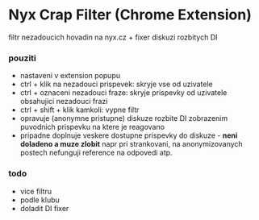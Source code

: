 # Nyx Crap Filter (Chrome Extension)

filtr nezadoucich hovadin na nyx.cz + fixer diskuzi rozbitych DI


### pouziti

* nastaveni v extension popupu
* ctrl + klik na nezadouci prispevek: skryje vse od uzivatele
* ctrl + oznaceni nezadouci fraze: skryje prispevky od uzivatele obsahujici nezadouci frazi
* ctrl + shift + klik kamkoli: vypne filtr
* opravuje (anonymne pristupne) diskuze rozbite DI zobrazenim puvodnich prispevku na ktere je reagovano
* pripadne doplnuje veskere dostupne prispevky do diskuze - __neni doladeno a muze zlobit__ napr pri strankovani, na anonymizovanych postech nefunguji reference na odpovedi atp.

### todo

* vice filtru
* podle klubu
* doladit DI fixer
